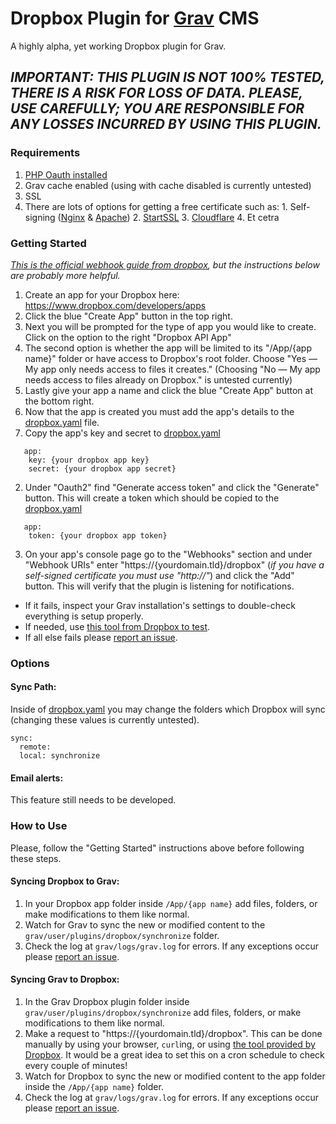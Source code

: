 # Dropbox Plugin for [Grav](http://getgrav.org) CMS
A highly alpha, yet working Dropbox plugin for Grav.

## *IMPORTANT: THIS PLUGIN IS NOT 100% TESTED, THERE IS A RISK FOR LOSS OF DATA. PLEASE, USE CAREFULLY; YOU ARE RESPONSIBLE FOR ANY LOSSES INCURRED BY USING THIS PLUGIN.*

### Requirements
1. [PHP Oauth installed](https://secure.php.net/manual/en/oauth.installation.php)
2. Grav cache enabled (using with cache disabled is currently untested)
3. SSL
  1. There are lots of options for getting a free certificate such as:
    1. Self-signing ([Nginx](https://www.digitalocean.com/community/tutorials/how-to-create-an-ssl-certificate-on-nginx-for-ubuntu-14-04) &amp; [Apache](https://www.digitalocean.com/community/tutorials/how-to-create-a-ssl-certificate-on-apache-for-ubuntu-14-04))
    2. [StartSSL](https://www.startssl.com/)
    3. [Cloudflare](https://www.cloudflare.com/ssl)
    4. Et cetra

### Getting Started
*[This is the official webhook guide from dropbox](https://www.dropbox.com/developers/webhooks/tutorial), but the instructions below are probably more helpful.*

1. Create an app for your Dropbox here: https://www.dropbox.com/developers/apps
  1. Click the blue "Create App" button in the top right.
  2. Next you will be prompted for the type of app you would like to create. Click on the option to the right "Dropbox API App"
  3. The second option is whether the app will be limited to its "/App/{app name}" folder or have access to Dropbox's root folder. Choose "Yes &mdash; My app only needs access to files it creates." (Choosing "No &mdash; My app needs access to files already on Dropbox." is untested currently)
  4. Lastly give your app a name and click the blue "Create App" button at the bottom right.
2. Now that the app is created you must add the app's details to the [dropbox.yaml](https://github.com/dfrankland/grav-plugin-dropbox/blob/master/dropbox.yaml) file.
  1. Copy the app's key and secret to [dropbox.yaml](https://github.com/dfrankland/grav-plugin-dropbox/blob/master/dropbox.yaml)
  ```
     app:
      key: {your dropbox app key}
      secret: {your dropbox app secret}
  ```
  2. Under "Oauth2" find "Generate access token" and click the "Generate" button. This will create a token which should be copied to the [dropbox.yaml](https://github.com/dfrankland/grav-plugin-dropbox/blob/master/dropbox.yaml)
  ```
     app:
      token: {your dropbox app token}
  ```
3. On your app's console page go to the "Webhooks" section and under "Webhook URIs" enter "https://{yourdomain.tld}/dropbox" (*if you have a self-signed certificate you must use "http://"*) and click the "Add" button. This will verify that the plugin is listening for notifications.
  * If it fails, inspect your Grav installation's settings to double-check everything is setup properly.
  * If needed, use [this tool from Dropbox to test](https://github.com/dropbox/dropbox_hook).
  * If all else fails please [report an issue](https://github.com/dfrankland/grav-plugin-dropbox/issues/new).

### Options

#### Sync Path:
Inside of [dropbox.yaml](https://github.com/dfrankland/grav-plugin-dropbox/blob/master/dropbox.yaml) you may change the folders which Dropbox will sync (changing these values is currently untested).
```
sync:
  remote:
  local: synchronize
```
#### Email alerts:
This feature still needs to be developed.

### How to Use
Please, follow the "Getting Started" instructions above before following these steps.

#### Syncing Dropbox to Grav:
1. In your Dropbox app folder inside `/App/{app name}` add files, folders, or make modifications to them like normal.
2. Watch for Grav to sync the new or modified content to the `grav/user/plugins/dropbox/synchronize` folder.
3. Check the log at `grav/logs/grav.log` for errors. If any exceptions occur please [report an issue](https://github.com/dfrankland/grav-plugin-dropbox/issues/new).

#### Syncing Grav to Dropbox:
1. In the Grav Dropbox plugin folder inside `grav/user/plugins/dropbox/synchronize` add files, folders, or make modifications to them like normal.
2. Make a request to "https://{yourdomain.tld}/dropbox". This can be done manually by using your browser, `curl`ing, or using [the tool provided by Dropbox](https://github.com/dropbox/dropbox_hook). It would be a great idea to set this on a cron schedule to check every couple of minutes!
3. Watch for Dropbox to sync the new or modified content to the app folder inside the `/App/{app name}` folder.
4. Check the log at `grav/logs/grav.log` for errors. If any exceptions occur please [report an issue](https://github.com/dfrankland/grav-plugin-dropbox/issues/new).
